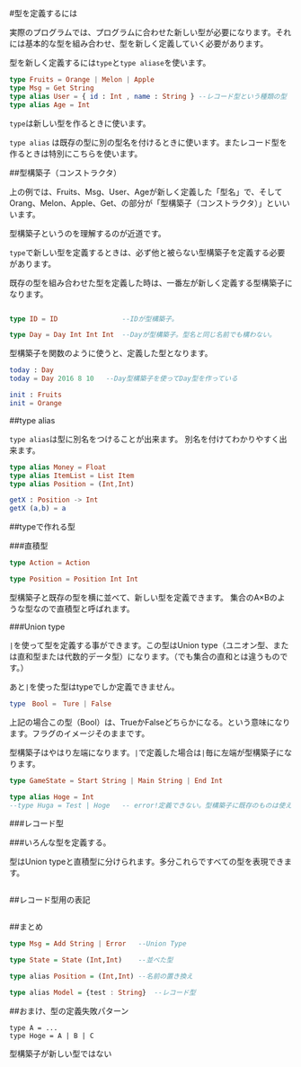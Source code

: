 #型を定義するには

実際のプログラムでは、プログラムに合わせた新しい型が必要になります。それには基本的な型を組み合わせ、型を新しく定義していく必要があります。


型を新しく定義するには`type`と`type aliase`を使います。

```elm
type Fruits = Orange | Melon | Apple
type Msg = Get String
type alias User = { id : Int , name : String } --レコード型という種類の型
type alias Age = Int
```

`type`は新しい型を作るときに使います。

`type alias` は既存の型に別の型名を付けるときに使います。またレコード型を作るときは特別にこちらを使います。

##型構築子（コンストラクタ）

上の例では、Fruits、Msg、User、Ageが新しく定義した「型名」で、そしてOrang、Melon、Apple、Get、の部分が「型構築子（コンストラクタ）」といいいます。

型構築子というのを理解するのが近道です。

`type`で新しい型を定義するときは、必ず他と被らない型構築子を定義する必要があります。

既存の型を組み合わせた型を定義した時は、一番左が新しく定義する型構築子になります。

```elm

type ID = ID                --IDが型構築子。

type Day = Day Int Int Int  --Dayが型構築子。型名と同じ名前でも構わない。

```

型構築子を関数のように使うと、定義した型となります。

```elm
today : Day
today = Day 2016 8 10   --Day型構築子を使ってDay型を作っている

init : Fruits
init = Orange           
```

##type alias

`type alias`は型に別名をつけることが出来ます。
別名を付けてわかりやすく出来ます。

```elm
type alias Money = Float
type alias ItemList = List Item
type alias Position = (Int,Int)

getX : Position -> Int
getX (a,b) = a
```

##typeで作れる型

###直積型

```elm
type Action = Action

type Position = Position Int Int
```

型構築子と既存の型を横に並べて、新しい型を定義できます。
集合のA×Bのような型なので直積型と呼ばれます。

###Union type

`|`を使って型を定義する事ができます。この型はUnion type（ユニオン型、または直和型または代数的データ型）になります。（でも集合の直和とは違うものです。）

あと`|`を使った型はtypeでしか定義できません。

```elm
type　Bool =　Ture | False
```

上記の場合この型（Bool）は、TrueかFalseどちらかになる。という意味になります。フラグのイメージそのままです。

型構築子はやはり左端になります。`|`で定義した場合は`|`毎に左端が型構築子になります。

```elm
type GameState = Start String | Main String | End Int

type alias Hoge = Int
--type Huga = Test | Hoge   -- error!定義できない。型構築子に既存のものは使えない。
```




###レコード型

###いろんな型を定義する。

型はUnion typeと直積型に分けられます。多分これらですべての型を表現できます。

```

```

##レコード型用の表記

```

```


##まとめ

```hs
type Msg = Add String | Error   --Union Type

type State = State (Int,Int)    --並べた型

type alias Position = (Int,Int) --名前の置き換え

type alias Model = {test : String}  --レコード型

```

##おまけ、型の定義失敗パターン

```
type A = ...
type Hoge = A | B | C
```

型構築子が新しい型ではない
